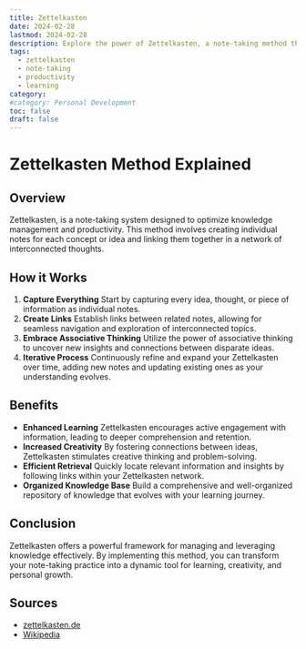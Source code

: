 ```yaml
---
title: Zettelkasten
date: 2024-02-28
lastmod: 2024-02-28
description: Explore the power of Zettelkasten, a note-taking method that revolutionizes knowledge management. Learn how to boost productivity and enhance learning with this effective technique. Dive deeper into the world of Zettelkasten today and unlock your full potential!
tags:
  - zettelkasten
  - note-taking
  - productivity
  - learning
category:
#category: Personal Development
toc: false
draft: false
---
```


# Zettelkasten Method Explained

## Overview

Zettelkasten, is a note-taking system designed to optimize knowledge management and productivity. This method involves creating individual notes for each concept or idea and linking them together in a network of interconnected thoughts.

## How it Works

1. **Capture Everything** Start by capturing every idea, thought, or piece of information as individual notes.
2. **Create Links** Establish links between related notes, allowing for seamless navigation and exploration of interconnected topics.
3. **Embrace Associative Thinking** Utilize the power of associative thinking to uncover new insights and connections between disparate ideas.
4. **Iterative Process** Continuously refine and expand your Zettelkasten over time, adding new notes and updating existing ones as your understanding evolves.

## Benefits

- **Enhanced Learning** Zettelkasten encourages active engagement with information, leading to deeper comprehension and retention.
- **Increased Creativity** By fostering connections between ideas, Zettelkasten stimulates creative thinking and problem-solving.
- **Efficient Retrieval** Quickly locate relevant information and insights by following links within your Zettelkasten network.
- **Organized Knowledge Base** Build a comprehensive and well-organized repository of knowledge that evolves with your learning journey.

## Conclusion

Zettelkasten offers a powerful framework for managing and leveraging knowledge effectively. By implementing this method, you can transform your note-taking practice into a dynamic tool for learning, creativity, and personal growth.

## Sources

- [zettelkasten.de](https://zettelkasten.de/introduction/)
- [Wikipedia](https://en.wikipedia.org/wiki/Zettelkasten)
